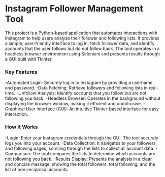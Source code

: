 # Instagram Follower Management Tool
This project is a Python-based application that automates interactions with Instagram to help users analyze their follower and following lists. It provides a simple, user-friendly interface to log in, fetch follower data, and identify accounts that the user follows but do not follow back. The tool operates in a headless browser environment using Selenium and presents results through a GUI built with Tkinter.

### Key Features
-Automated Login: Securely log in to Instagram by providing a username and password.
-Data Fetching: Retrieve followers and following lists in real-time.
-Unfollow Analysis: Identify accounts that you follow but are not following you back.
-Headless Browser: Operates in the background without displaying the browser window, making it efficient and unobtrusive.
-Graphical User Interface (GUI): An intuitive Tkinter-based interface for easy interaction.

### How It Works
-Login: Enter your Instagram credentials through the GUI. The tool securely logs you into your account.
-Data Collection: It navigates to your followers and following pages, scrolling through the lists to collect all account data.
-Comparison: The tool compares the lists to determine which accounts are not following you back.
-Results Display: Presents the analysis in a clear and concise message, showing the total followers, total following, and the list of non-reciprocal accounts.
